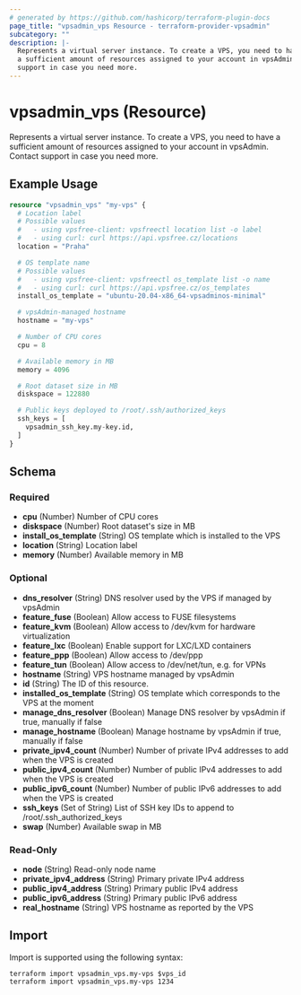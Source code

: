 ```yaml
---
# generated by https://github.com/hashicorp/terraform-plugin-docs
page_title: "vpsadmin_vps Resource - terraform-provider-vpsadmin"
subcategory: ""
description: |-
  Represents a virtual server instance. To create a VPS, you need to have
  a sufficient amount of resources assigned to your account in vpsAdmin. Contact
  support in case you need more.
---
```


# vpsadmin_vps (Resource)

Represents a virtual server instance. To create a VPS, you need to have
a sufficient amount of resources assigned to your account in vpsAdmin. Contact
support in case you need more.

## Example Usage

```terraform
resource "vpsadmin_vps" "my-vps" {
  # Location label
  # Possible values
  #   - using vpsfree-client: vpsfreectl location list -o label
  #   - using curl: curl https://api.vpsfree.cz/locations
  location = "Praha"

  # OS template name
  # Possible values
  #   - using vpsfree-client: vpsfreectl os_template list -o name
  #   - using curl: curl https://api.vpsfree.cz/os_templates
  install_os_template = "ubuntu-20.04-x86_64-vpsadminos-minimal"

  # vpsAdmin-managed hostname
  hostname = "my-vps"

  # Number of CPU cores
  cpu = 8

  # Available memory in MB
  memory = 4096

  # Root dataset size in MB
  diskspace = 122880

  # Public keys deployed to /root/.ssh/authorized_keys
  ssh_keys = [
    vpsadmin_ssh_key.my-key.id,
  ]
}
```

<!-- schema generated by tfplugindocs -->
## Schema

### Required

- **cpu** (Number) Number of CPU cores
- **diskspace** (Number) Root dataset's size in MB
- **install_os_template** (String) OS template which is installed to the VPS
- **location** (String) Location label
- **memory** (Number) Available memory in MB

### Optional

- **dns_resolver** (String) DNS resolver used by the VPS if managed by vpsAdmin
- **feature_fuse** (Boolean) Allow access to FUSE filesystems
- **feature_kvm** (Boolean) Allow access to /dev/kvm for hardware virtualization
- **feature_lxc** (Boolean) Enable support for LXC/LXD containers
- **feature_ppp** (Boolean) Allow access to /dev/ppp
- **feature_tun** (Boolean) Allow access to /dev/net/tun, e.g. for VPNs
- **hostname** (String) VPS hostname managed by vpsAdmin
- **id** (String) The ID of this resource.
- **installed_os_template** (String) OS template which corresponds to the VPS at the moment
- **manage_dns_resolver** (Boolean) Manage DNS resolver by vpsAdmin if true, manually if false
- **manage_hostname** (Boolean) Manage hostname by vpsAdmin if true, manually if false
- **private_ipv4_count** (Number) Number of private IPv4 addresses to add when the VPS is created
- **public_ipv4_count** (Number) Number of public IPv4 addresses to add when the VPS is created
- **public_ipv6_count** (Number) Number of public IPv6 addresses to add when the VPS is created
- **ssh_keys** (Set of String) List of SSH key IDs to append to /root/.ssh_authorized_keys
- **swap** (Number) Available swap in MB

### Read-Only

- **node** (String) Read-only node name
- **private_ipv4_address** (String) Primary private IPv4 address
- **public_ipv4_address** (String) Primary public IPv4 address
- **public_ipv6_address** (String) Primary public IPv6 address
- **real_hostname** (String) VPS hostname as reported by the VPS

## Import

Import is supported using the following syntax:

```shell
terraform import vpsadmin_vps.my-vps $vps_id
terraform import vpsadmin_vps.my-vps 1234
```
